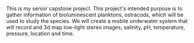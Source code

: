 This is my senior capstone project. 
This project's intended purpose is to gather information of bioluminescent planktons, ostracods, which will be used to study the species.
We will create a mobile underwater system that will record and 3d map low-light stereo images, salinity, pH, temperature, pressure, location and time.

